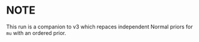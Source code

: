 # NOTE

This run is a companion to v3 which repaces independent Normal priors for `mu`
with an ordered prior.
